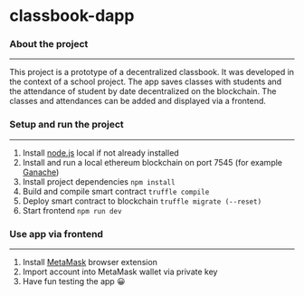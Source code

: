 # classbook-dapp
### About the project

---
This project is a prototype of a decentralized classbook.
It was developed in the context of a school project.
The app saves classes with students and the attendance of student by date decentralized on the blockchain. The classes and attendances can be added and displayed via a frontend.

### Setup and run the project

---
1. Install [node.js](https://nodejs.org/en/) local if not already installed
2. Install and run a local ethereum blockchain on port 7545 (for example [Ganache](https://www.trufflesuite.com/ganache))
3. Install project dependencies `npm install`
4. Build and compile smart contract `truffle compile`
5. Deploy smart contract to blockchain `truffle migrate (--reset)`
6. Start frontend `npm run dev`

### Use app via frontend

---
1. Install [MetaMask](https://metamask.io/) browser extension
2. Import account into MetaMask wallet via private key
3. Have fun testing the app 😀
